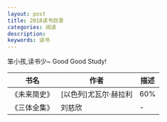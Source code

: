 ```yaml
---
layout: post
title: 2018读书目录
categories: 阅读
description: 
keywords: 读书
---
```


笨小孩,读书少~
Good Good Study!

书名|作者|描述
---|---|---
《未来简史》|[以色列]尤瓦尔·赫拉利 |60%
《三体全集》| 刘慈欣 |-

